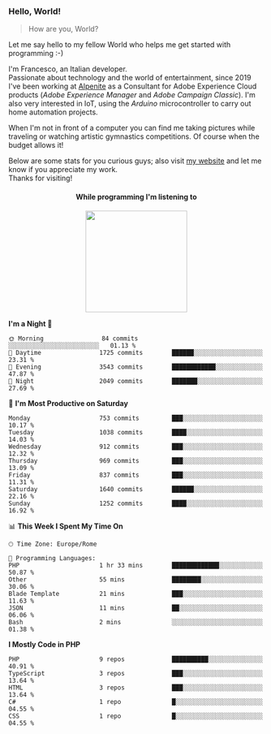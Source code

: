 ### Hello, World!

> How are you, World?

Let me say hello to my fellow World who helps me get started with programming :-)

I'm Francesco, an Italian developer.  
Passionate about technology and the world of entertainment, since 2019 I've been working at [Alpenite](https://www.alpenite.com) as a Consultant for Adobe Experience Cloud products (*Adobe Experience Manager* and *Adobe Campaign Classic*). I'm also very interested in IoT, using the *Arduino* microcontroller to carry out home automation projects.

When I'm not in front of a computer you can find me taking pictures while traveling or watching artistic gymnastics competitions. Of course when the budget allows it!

Below are some stats for you curious guys; also visit [my website](https://www.francescorega.eu) and let me know if you appreciate my work.  
Thanks for visiting!

<div align="center">
  <h4>While programming I'm listening to</h4>
  <a href="https://apps.francescorega.eu/now-playing/11147232609" target="_blank"><img src="https://apps.francescorega.eu/now-playing/11147232609" width="200"></a>
</div>

<!--START_SECTION:waka-->
**I'm a Night 🦉** 

```text
🌞 Morning                84 commits          ░░░░░░░░░░░░░░░░░░░░░░░░░   01.13 % 
🌆 Daytime                1725 commits        ██████░░░░░░░░░░░░░░░░░░░   23.31 % 
🌃 Evening                3543 commits        ████████████░░░░░░░░░░░░░   47.87 % 
🌙 Night                  2049 commits        ███████░░░░░░░░░░░░░░░░░░   27.69 % 
```
📅 **I'm Most Productive on Saturday** 

```text
Monday                   753 commits         ███░░░░░░░░░░░░░░░░░░░░░░   10.17 % 
Tuesday                  1038 commits        ████░░░░░░░░░░░░░░░░░░░░░   14.03 % 
Wednesday                912 commits         ███░░░░░░░░░░░░░░░░░░░░░░   12.32 % 
Thursday                 969 commits         ███░░░░░░░░░░░░░░░░░░░░░░   13.09 % 
Friday                   837 commits         ███░░░░░░░░░░░░░░░░░░░░░░   11.31 % 
Saturday                 1640 commits        ██████░░░░░░░░░░░░░░░░░░░   22.16 % 
Sunday                   1252 commits        ████░░░░░░░░░░░░░░░░░░░░░   16.92 % 
```


📊 **This Week I Spent My Time On** 

```text
🕑︎ Time Zone: Europe/Rome

💬 Programming Languages: 
PHP                      1 hr 33 mins        █████████████░░░░░░░░░░░░   50.87 % 
Other                    55 mins             ████████░░░░░░░░░░░░░░░░░   30.06 % 
Blade Template           21 mins             ███░░░░░░░░░░░░░░░░░░░░░░   11.63 % 
JSON                     11 mins             ██░░░░░░░░░░░░░░░░░░░░░░░   06.06 % 
Bash                     2 mins              ░░░░░░░░░░░░░░░░░░░░░░░░░   01.38 % 
```

**I Mostly Code in PHP** 

```text
PHP                      9 repos             ██████████░░░░░░░░░░░░░░░   40.91 % 
TypeScript               3 repos             ███░░░░░░░░░░░░░░░░░░░░░░   13.64 % 
HTML                     3 repos             ███░░░░░░░░░░░░░░░░░░░░░░   13.64 % 
C#                       1 repo              █░░░░░░░░░░░░░░░░░░░░░░░░   04.55 % 
CSS                      1 repo              █░░░░░░░░░░░░░░░░░░░░░░░░   04.55 % 
```




<!--END_SECTION:waka-->
